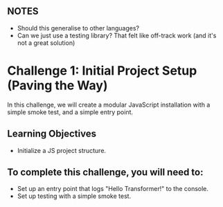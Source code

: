 ## NOTES
- Should this generalise to other languages?
- Can we just use a testing library? That felt like off-track work (and it's not a great solution)

# Challenge 1: Initial Project Setup (Paving the Way)
In this challenge, we will create a modular JavaScript installation with a simple smoke test, and a simple entry point.

## Learning Objectives
* Initialize a JS project structure.

## To complete this challenge, you will need to:
* Set up an entry point that logs "Hello Transformer!" to the console.
* Set up testing with a simple smoke test.
